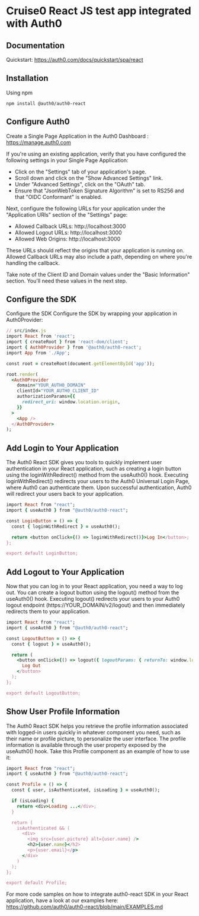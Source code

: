 # Cruise0 React JS test app integrated with Auth0

## Documentation
Quickstart: https://auth0.com/docs/quickstart/spa/react

## Installation

Using npm
```
npm install @auth0/auth0-react
```

## Configure Auth0
Create a Single Page Application in the Auth0 Dashboard : https://manage.auth0.com

If you're using an existing application, verify that you have configured the following settings in your Single Page Application:

* Click on the "Settings" tab of your application's page.
* Scroll down and click on the "Show Advanced Settings" link.
* Under "Advanced Settings", click on the "OAuth" tab.
* Ensure that "JsonWebToken Signature Algorithm" is set to RS256 and that "OIDC Conformant" is enabled.

Next, configure the following URLs for your application under the "Application URIs" section of the "Settings" page:

* Allowed Callback URLs: http://localhost:3000
* Allowed Logout URLs: http://localhost:3000
* Allowed Web Origins: http://localhost:3000

These URLs should reflect the origins that your application is running on. Allowed Callback URLs may also include a path, depending on where you're handling the callback.

Take note of the Client ID and Domain values under the "Basic Information" section. You'll need these values in the next step.

## Configure the SDK

Configure the SDK
Configure the SDK by wrapping your application in Auth0Provider:
```ruby
// src/index.js
import React from 'react';
import { createRoot } from 'react-dom/client';
import { Auth0Provider } from '@auth0/auth0-react';
import App from './App';

const root = createRoot(document.getElementById('app'));

root.render(
  <Auth0Provider
    domain="YOUR_AUTH0_DOMAIN"
    clientId="YOUR_AUTH0_CLIENT_ID"
    authorizationParams={{
      redirect_uri: window.location.origin,
    }}
  >
    <App />
  </Auth0Provider>
);
```

## Add Login to Your Application
The Auth0 React SDK gives you tools to quickly implement user authentication in your React application, such as creating a login button using the loginWithRedirect() method from the useAuth0() hook. Executing loginWithRedirect() redirects your users to the Auth0 Universal Login Page, where Auth0 can authenticate them. Upon successful authentication, Auth0 will redirect your users back to your application.
```ruby
import React from "react";
import { useAuth0 } from "@auth0/auth0-react";

const LoginButton = () => {
  const { loginWithRedirect } = useAuth0();

  return <button onClick={() => loginWithRedirect()}>Log In</button>;
};

export default LoginButton;
```

## Add Logout to Your Application
Now that you can log in to your React application, you need a way to log out. You can create a logout button using the logout() method from the useAuth0() hook. Executing logout() redirects your users to your Auth0 logout endpoint (https://YOUR_DOMAIN/v2/logout) and then immediately redirects them to your application.
```ruby
import React from "react";
import { useAuth0 } from "@auth0/auth0-react";

const LogoutButton = () => {
  const { logout } = useAuth0();

  return (
    <button onClick={() => logout({ logoutParams: { returnTo: window.location.origin } })}>
      Log Out
    </button>
  );
};

export default LogoutButton;
```

## Show User Profile Information
The Auth0 React SDK helps you retrieve the profile information associated with logged-in users quickly in whatever component you need, such as their name or profile picture, to personalize the user interface. The profile information is available through the user property exposed by the useAuth0() hook. Take this Profile component as an example of how to use it:
```ruby
import React from "react";
import { useAuth0 } from "@auth0/auth0-react";

const Profile = () => {
  const { user, isAuthenticated, isLoading } = useAuth0();

  if (isLoading) {
    return <div>Loading ...</div>;
  }

  return (
    isAuthenticated && (
      <div>
        <img src={user.picture} alt={user.name} />
        <h2>{user.name}</h2>
        <p>{user.email}</p>
      </div>
    )
  );
};

export default Profile;
```

For more code samples on how to integrate auth0-react SDK in your React application, have a look at our examples here: https://github.com/auth0/auth0-react/blob/main/EXAMPLES.md


